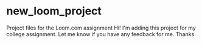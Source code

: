 # new_loom_project
Project files for the Loom.com assignment
Hi! I'm adding this project for my college assignment. Let me know if you have any feedback for me. Thanks

